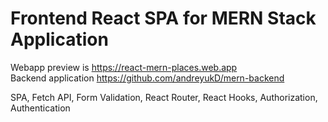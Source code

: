 # Frontend React SPA for MERN Stack Application

Webapp preview is <a target="_blank" href="https://react-mern-places.web.app">https://react-mern-places.web.app</a><br>
Backend application <a target="_blank" href="https://react-mern-places.web.app">https://github.com/andreyukD/mern-backend</a>

SPA, Fetch API, Form Validation, React Router, React Hooks, Authorization, Authentication
